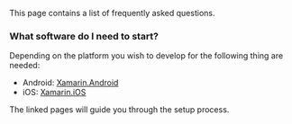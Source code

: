 This page contains a list of frequently asked questions.

### What software do I need to start?

Depending on the platform you wish to develop for the following thing are needed:

- Android: [Xamarin.Android](https://docs.microsoft.com/en-us/xamarin/android/)
- iOS: [Xamarin.iOS](https://docs.microsoft.com/en-us/xamarin/ios/)

The linked pages will guide you through the setup process.

